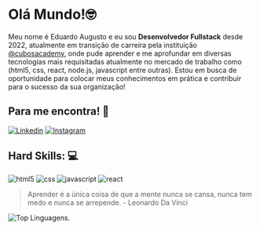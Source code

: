 # Olá Mundo!🤓

Meu nome é Eduardo Augusto e eu sou **Desenvolvedor Fullstack** desde 2022, atualmente em transição de carreira pela instituição [@cubosacademy](https://github.com/cubos-academy), onde pude aprender e me aprofundar em diversas tecnologias mais requisitadas atualmente no mercado de trabalho como (html5, css, react, node.js, javascript entre outras). Estou em busca de oportunidade para colocar meus conhecimentos em prática e contribuir para o sucesso da sua organização!

## Para me encontra! 📌
[![Linkedin](https://img.shields.io/badge/LinkedIn-0077B5?style=for-the-badge&logo=linkedin&logoColor=white
)](https://www.linkedin.com/in/eduardo-balbino-b47a56170/)
[![Instagram](https://img.shields.io/badge/Instagram-E4405F?style=for-the-badge&logo=instagram&logoColor=white
)](https://www.instagram.com/eduvasconcelosbalbino/)

## Hard Skills: 💻
![html5](	https://img.shields.io/badge/HTML5-E34F26?style=for-the-badge&logo=html5&logoColor=white)
![css](	https://img.shields.io/badge/CSS3-1572B6?style=for-the-badge&logo=css3&logoColor=white)
![javascript](https://img.shields.io/badge/JavaScript-323330?style=for-the-badge&logo=javascript&logoColor=F7DF1E)
![react](https://img.shields.io/badge/React-20232A?style=for-the-badge&logo=react&logoColor=61DAFB)

> Aprender é a única coisa de que a mente nunca se cansa, nunca tem medo e nunca se arrepende. - Leonardo Da Vinci

![Top Linguagens](https://github-readme-stats.vercel.app/api/top-langs/?username=EduardoBalbino&theme=tokyonight&custom_title=Principais%20%Linguagens).
